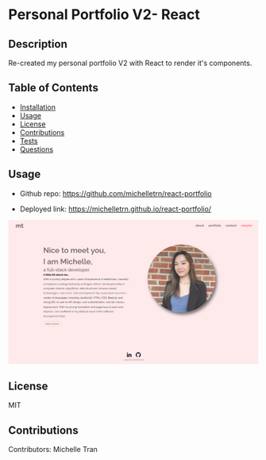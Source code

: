 # Personal Portfolio V2- React

## Description

Re-created my personal portfolio V2 with React to render it's components.

## Table of Contents

- [Installation](#installation)
- [Usage](#usage)
- [License](#license)
- [Contributions](#contributions)
- [Tests](#tests)
- [Questions](#questions)

## Usage

- Github repo: https://github.com/michelletrn/react-portfolio

- Deployed link: https://michelletrn.github.io/react-portfolio/

![portfolio screenshot](./src/assets/michelletrn.github.io_react-portfolio_.png)

## License

MIT

## Contributions

Contributors: Michelle Tran

